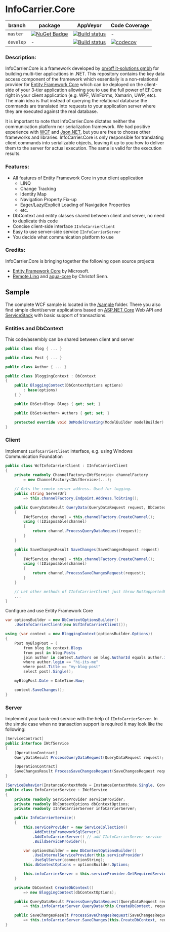 # InfoCarrier.Core

| branch | package | AppVeyor | Code Coverage |
| --- | --- | --- | --- |
| `master` | [![NuGet Badge](https://buildstats.info/nuget/InfoCarrier.Core)](http://www.nuget.org/packages/InfoCarrier.Core) | [![Build status](https://ci.appveyor.com/api/projects/status/7jd134yd7m2w035h/branch/master?svg=true)](https://ci.appveyor.com/project/azabluda/infocarrier-core/branch/master) | - |
| `develop` | - | [![Build status](https://ci.appveyor.com/api/projects/status/7jd134yd7m2w035h/branch/develop?svg=true)](https://ci.appveyor.com/project/azabluda/infocarrier-core/branch/develop) | [![codecov](https://codecov.io/gh/azabluda/InfoCarrier.Core/branch/develop/graph/badge.svg)](https://codecov.io/gh/azabluda/InfoCarrier.Core) |



### Description:
InfoCarrier.Core is a framework developed by [on/off it-solutions gmbh](http://www.onoff-it-solutions.info) for building multi-tier applications in .NET. This repository contains the key data access component of the framework which essentially is a non-relational provider for [Entity Framework Core](https://github.com/aspnet/EntityFramework) which can be deployed on the client-side of your 3-tier application allowing you to use the full power of EF.Core right in your client application (e.g. WPF, WinForms, Xamarin, UWP, etc). The main idea is that instead of querying the relational database the commands are translated into requests to your application server where they are executed against the real database.

It is important to note that InfoCarrier.Core dictates neither the communication platform nor serialization framework. We had positive experience with [WCF](https://msdn.microsoft.com/en-us/library/ms731082.aspx) and [Json.NET](http://www.newtonsoft.com/json), but you are free to choose other frameworks and libraries. InfoCarrier.Core is only responsible for translating client commands into serializable objects, leaving it up to you how to deliver them to the server for actual execution. The same is valid for the execution results.

### Features:
* All features of Entity Framework Core in your client application
  * LINQ
  * Change Tracking
  * Identity Map
  * Navigation Property Fix-up
  * Eager/Lazy/Explicit Loading of Navigation Properties
  * etc.
* DbContext and entity classes shared between client and server, no need to duplicate this code
* Concise client-side interface `IInfoCarrierClient`
* Easy to use server-side service `IInfoCarrierServer`
* You decide what communication platform to use

### Credits:
InfoCarrier.Core is bringing together the following open source projects
* [Entity Framework Core](https://github.com/aspnet/EntityFramework) by Microsoft.
* [Remote.Linq](https://github.com/6bee/Remote.Linq) and [aqua-core](https://github.com/6bee/aqua-core) by Christof Senn.

## Sample

The complete WCF sample is located in the [/sample](sample) folder. There you also find simple client/server applications based on [ASP.NET Core](https://docs.microsoft.com/en-us/aspnet/core/index) Web API and [ServiceStack](https://servicestack.net/) with basic support of transactions.

### Entities and DbContext

This code/assembly can be shared between client and server
```C#
public class Blog { ... }

public class Post { ... }

public class Author { ... }

public class BloggingContext : DbContext
{
    public BloggingContext(DbContextOptions options)
        : base(options)
    { }

    public DbSet<Blog> Blogs { get; set; }

    public DbSet<Author> Authors { get; set; }

    protected override void OnModelCreating(ModelBuilder modelBuilder) { ... }
}
```

### Client

Implement `IInfoCarrierClient` interface, e.g. using Windows Communication Foundation
```C#
public class WcfInfoCarrierClient : IInfoCarrierClient
{
    private readonly ChannelFactory<IWcfService> channelFactory
        = new ChannelFactory<IWcfService>(...);

    // Gets the remote server address. Used for logging.
    public string ServerUrl
        => this.channelFactory.Endpoint.Address.ToString();

    public QueryDataResult QueryData(QueryDataRequest request, DbContext dbContext)
    {
        IWcfService channel = this.channelFactory.CreateChannel();
        using ((IDisposable)channel)
        {
            return channel.ProcessQueryDataRequest(request);
        }
    }

    public SaveChangesResult SaveChanges(SaveChangesRequest request)
    {
        IWcfService channel = this.channelFactory.CreateChannel();
        using ((IDisposable)channel)
        {
            return channel.ProcessSaveChangesRequest(request);
        }
    }

    // Let other methods of IInfoCarrierClient just throw NotSupportedException for now.
    ...
}
```

Configure and use Entity Framework Core
```C#
var optionsBuilder = new DbContextOptionsBuilder()
    .UseInfoCarrierClient(new WcfInfoCarrierClient());

using (var context = new BloggingContext(optionsBuilder.Options))
{
    Post myBlogPost = (
        from blog in context.Blogs
        from post in blog.Posts
        join author in context.Authors on blog.AuthorId equals author.Id
        where author.login == "hi-its-me"
        where post.Title == "my-blog-post"
        select post).Single();

    myBlogPost.Date = DateTime.Now;

    context.SaveChanges();
}
```

### Server

Implement your back-end service with the help of `IInfoCarrierServer`. In the simple case when no transaction support is required it may look like the following:

```C#
[ServiceContract]
public interface IWcfService
{
    [OperationContract]
    QueryDataResult ProcessQueryDataRequest(QueryDataRequest request);

    [OperationContract]
    SaveChangesResult ProcessSaveChangesRequest(SaveChangesRequest request);
}

[ServiceBehavior(InstanceContextMode = InstanceContextMode.Single, ConcurrencyMode = ConcurrencyMode.Multiple)]
public class InfoCarrierService : IWcfService
{
    private readonly ServiceProvider serviceProvider;
    private readonly DbContextOptions dbContextOptions;
    private readonly IInfoCarrierServer infoCarrierServer;

    public InfoCarrierService()
    {
        this.serviceProvider = new ServiceCollection()
            .AddEntityFrameworkSqlServer()
            .AddInfoCarrierServer() // add IInfoCarrierServer service
            .BuildServiceProvider();

        var optionsBuilder = new DbContextOptionsBuilder()
            .UseInternalServiceProvider(this.serviceProvider)
            .UseSqlServer(connectionString);
        this.dbContextOptions = optionsBuilder.Options;

        this.infoCarrierServer = this.serviceProvider.GetRequiredService<IInfoCarrierServer>();
    }

    private DbContext CreateDbContext()
        => new BloggingContext(dbContextOptions);

    public QueryDataResult ProcessQueryDataRequest(QueryDataRequest request)
        => this.infoCarrierServer.QueryData(this.CreateDbContext, request);

    public SaveChangesResult ProcessSaveChangesRequest(SaveChangesRequest request)
        => this.infoCarrierServer.SaveChanges(this.CreateDbContext, request);
}
```
